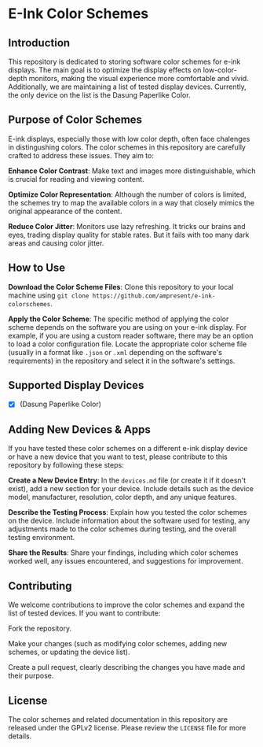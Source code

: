 # E-Ink Color Schemes

## Introduction

This repository is dedicated to storing software color schemes for e-ink displays. The main goal is to optimize the display effects on low-color-depth monitors, making the visual experience more comfortable and vivid. Additionally, we are maintaining a list of tested display devices. Currently, the only device on the list is the Dasung Paperlike Color.

## Purpose of Color Schemes

E-ink displays, especially those with low color depth, often face chalenges in distingushing colors. The color schemes in this repository are carefully crafted to address these issues. They aim to:

**Enhance Color Contrast**: Make text and images more distinguishable, which is crucial for reading and viewing content.

**Optimize Color Representation**: Although the number of colors is limited, the schemes try to map the available colors in a way that closely mimics the original appearance of the content.

**Reduce Color Jitter**: Monitors use lazy refreshing. It tricks our brains and eyes, trading display quality for stable rates. But it fails with too many dark areas and causing color jitter.

## How to Use

**Download the Color Scheme Files**: Clone this repository to your local machine using `git clone https://github.com/ampresent/e-ink-colorschemes`.

**Apply the Color Scheme**: The specific method of applying the color scheme depends on the software you are using on your e-ink display. For example, if you are using a custom reader software, there may be an option to load a color configuration file. Locate the appropriate color scheme file (usually in a format like `.json` or `.xml` depending on the software's requirements) in the repository and select it in the software's settings.

## Supported Display Devices

- [x] (Dasung Paperlike Color)

## Adding New Devices & Apps

If you have tested these color schemes on a different e-ink display device or have a new device that you want to test, please contribute to this repository by following these steps:

**Create a New Device Entry**: In the `devices.md` file (or create it if it doesn't exist), add a new section for your device. Include details such as the device model, manufacturer, resolution, color depth, and any unique features.

**Describe the Testing Process**: Explain how you tested the color schemes on the device. Include information about the software used for testing, any adjustments made to the color schemes during testing, and the overall testing environment.

**Share the Results**: Share your findings, including which color schemes worked well, any issues encountered, and suggestions for improvement.

## Contributing

We welcome contributions to improve the color schemes and expand the list of tested devices. If you want to contribute:

Fork the repository.

Make your changes (such as modifying color schemes, adding new schemes, or updating the device list).

Create a pull request, clearly describing the changes you have made and their purpose.

## License

The color schemes and related documentation in this repository are released under the GPLv2 license. Please review the `LICENSE` file for more details.
